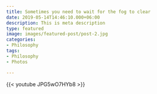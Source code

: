 ```yaml
---
title: Sometimes you need to wait for the fog to clear
date: 2019-05-14T14:46:10.000+06:00
description: This is meta description
type: featured
image: images/featured-post/post-2.jpg
categories:
- Philosophy
tags:
- Philosophy
- Photos

---
```

{{< youtube JPG5wO7HYb8 >}}